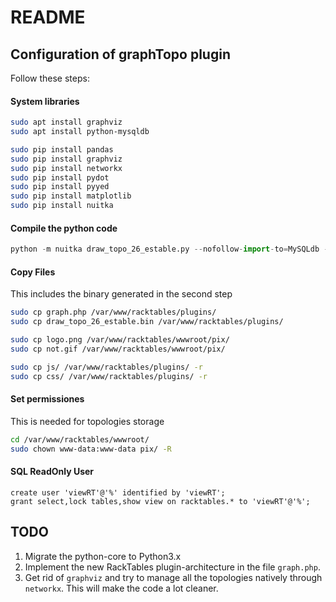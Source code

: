# README #

## Configuration of graphTopo plugin ##

Follow these steps:

#### System libraries

```bash
sudo apt install graphviz 
sudo apt install python-mysqldb

sudo pip install pandas
sudo pip install graphviz
sudo pip install networkx
sudo pip install pydot
sudo pip install pyyed
sudo pip install matplotlib
sudo pip install nuitka
```

#### Compile the python code

```python
python -m nuitka draw_topo_26_estable.py --nofollow-import-to=MySQLdb --nofollow-import-to=graphviz --nofollow-import-to=pydot --nofollow-import-to=time --nofollow-import-to=sys --nofollow-import-to=functools --nofollow-import-to=datetime --nofollow-import-to=pandas --nofollow-import-to=networkx --nofollow-import-to=operator --nofollow-import-to=itertools --nofollow-import-to=re --nofollow-import-to=matplotlib --follow-imports
```

#### Copy Files
This includes the binary generated in the second step

```bash
sudo cp graph.php /var/www/racktables/plugins/
sudo cp draw_topo_26_estable.bin /var/www/racktables/plugins/

sudo cp logo.png /var/www/racktables/wwwroot/pix/
sudo cp not.gif /var/www/racktables/wwwroot/pix/

sudo cp js/ /var/www/racktables/plugins/ -r
sudo cp css/ /var/www/racktables/plugins/ -r
```

#### Set permissiones
This is needed for topologies storage
```bash
cd /var/www/racktables/wwwroot/
sudo chown www-data:www-data pix/ -R
```

#### SQL ReadOnly User

```mysql
create user 'viewRT'@'%' identified by 'viewRT';
grant select,lock tables,show view on racktables.* to 'viewRT'@'%';
```

## TODO

1. Migrate the python-core to Python3.x
2. Implement the new RackTables plugin-architecture in the file `graph.php`.
3. Get rid of `graphviz` and try to manage all the topologies natively through `networkx`. This will make the code a lot cleaner.